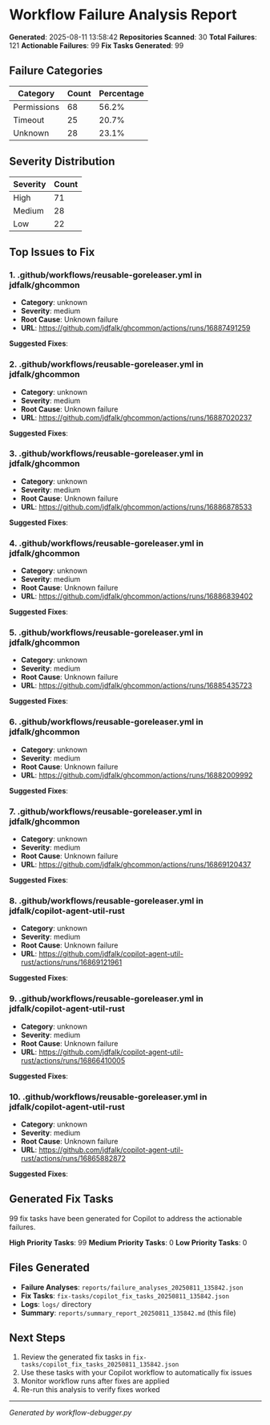 # Workflow Failure Analysis Report

**Generated**: 2025-08-11 13:58:42 **Repositories Scanned**: 30 **Total Failures**: 121 **Actionable Failures**: 99 **Fix Tasks Generated**: 99

## Failure Categories

| Category    | Count | Percentage |
| ----------- | ----- | ---------- |
| Permissions | 68    | 56.2%      |
| Timeout     | 25    | 20.7%      |
| Unknown     | 28    | 23.1%      |

## Severity Distribution

| Severity | Count |
| -------- | ----- |
| High     | 71    |
| Medium   | 28    |
| Low      | 22    |

## Top Issues to Fix

### 1. .github/workflows/reusable-goreleaser.yml in jdfalk/ghcommon

- **Category**: unknown
- **Severity**: medium
- **Root Cause**: Unknown failure
- **URL**: https://github.com/jdfalk/ghcommon/actions/runs/16887491259

**Suggested Fixes**:

### 2. .github/workflows/reusable-goreleaser.yml in jdfalk/ghcommon

- **Category**: unknown
- **Severity**: medium
- **Root Cause**: Unknown failure
- **URL**: https://github.com/jdfalk/ghcommon/actions/runs/16887020237

**Suggested Fixes**:

### 3. .github/workflows/reusable-goreleaser.yml in jdfalk/ghcommon

- **Category**: unknown
- **Severity**: medium
- **Root Cause**: Unknown failure
- **URL**: https://github.com/jdfalk/ghcommon/actions/runs/16886878533

**Suggested Fixes**:

### 4. .github/workflows/reusable-goreleaser.yml in jdfalk/ghcommon

- **Category**: unknown
- **Severity**: medium
- **Root Cause**: Unknown failure
- **URL**: https://github.com/jdfalk/ghcommon/actions/runs/16886839402

**Suggested Fixes**:

### 5. .github/workflows/reusable-goreleaser.yml in jdfalk/ghcommon

- **Category**: unknown
- **Severity**: medium
- **Root Cause**: Unknown failure
- **URL**: https://github.com/jdfalk/ghcommon/actions/runs/16885435723

**Suggested Fixes**:

### 6. .github/workflows/reusable-goreleaser.yml in jdfalk/ghcommon

- **Category**: unknown
- **Severity**: medium
- **Root Cause**: Unknown failure
- **URL**: https://github.com/jdfalk/ghcommon/actions/runs/16882009992

**Suggested Fixes**:

### 7. .github/workflows/reusable-goreleaser.yml in jdfalk/ghcommon

- **Category**: unknown
- **Severity**: medium
- **Root Cause**: Unknown failure
- **URL**: https://github.com/jdfalk/ghcommon/actions/runs/16869120437

**Suggested Fixes**:

### 8. .github/workflows/reusable-goreleaser.yml in jdfalk/copilot-agent-util-rust

- **Category**: unknown
- **Severity**: medium
- **Root Cause**: Unknown failure
- **URL**: https://github.com/jdfalk/copilot-agent-util-rust/actions/runs/16869121961

**Suggested Fixes**:

### 9. .github/workflows/reusable-goreleaser.yml in jdfalk/copilot-agent-util-rust

- **Category**: unknown
- **Severity**: medium
- **Root Cause**: Unknown failure
- **URL**: https://github.com/jdfalk/copilot-agent-util-rust/actions/runs/16866410005

**Suggested Fixes**:

### 10. .github/workflows/reusable-goreleaser.yml in jdfalk/copilot-agent-util-rust

- **Category**: unknown
- **Severity**: medium
- **Root Cause**: Unknown failure
- **URL**: https://github.com/jdfalk/copilot-agent-util-rust/actions/runs/16865882872

**Suggested Fixes**:

## Generated Fix Tasks

99 fix tasks have been generated for Copilot to address the actionable failures.

**High Priority Tasks**: 99 **Medium Priority Tasks**: 0 **Low Priority Tasks**: 0

## Files Generated

- **Failure Analyses**: `reports/failure_analyses_20250811_135842.json`
- **Fix Tasks**: `fix-tasks/copilot_fix_tasks_20250811_135842.json`
- **Logs**: `logs/` directory
- **Summary**: `reports/summary_report_20250811_135842.md` (this file)

## Next Steps

1. Review the generated fix tasks in `fix-tasks/copilot_fix_tasks_20250811_135842.json`
2. Use these tasks with your Copilot workflow to automatically fix issues
3. Monitor workflow runs after fixes are applied
4. Re-run this analysis to verify fixes worked

---

_Generated by workflow-debugger.py_
